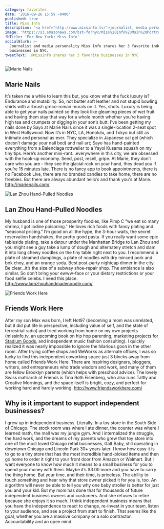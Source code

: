 ```yaml
---
category: favorites
date: '2016-09-26 15:59 -0400'
published: true
title: Miss Info
description: '<a href="http://www.missinfo.tv/">journalist, media personality</a>'
image: 'https://s3.amazonaws.com/bst-fornyc/Miss%20Info%20Main%20Portrait.jpg'
fbTitle: 'For New York: Miss Info'
socialBlurb: >-
  Journalist and media personality Miss Info shares her 3 favorite independent
  businesses in NYC.
tweetText: .@Missinfo shares her 3 favorite businesses in NYC
---
```

![Marie Nails](https://s3.amazonaws.com/bst-fornyc/Miss%20Info%20Marie%20Nails.jpg)
## Marie Nails
It’s taken me a while to learn this but, you know what the fuck luxury is? Endurance and mutability. So, not butter soft leather and not stupid bowling shirts with airbrush greco-roman murals on it. Yes, shots. Luxury is being able to get your nails painted so they look like gleaming pieces of wet fruit and having them stay that way for a whole month whether you’re having high tea and crumpets or digging in your son’s butt. I’ve been getting my nails done by Sayo at Marie Nails since  it was a single-location 2-seat spot in West Hollywood. Now it’s in NYC, LA, Honolulu, and Tokyo but still as intimate and personal as ever. They specialize in Japanese cal gel (which doesn’t damage your nail bed) and nail art; Sayo has hand-painted everything from a Balenciaga rottweiler to a Yayoi Kusama squash on my tiny tips. Here’s another mini-rant…everywhere in this city, we are obsessed with the hook-up economy. Seed, post, resell, gripe. At Marie, they don’t care who you are - they see the glacial rock on your hand, they dead you if you’re 15 minutes late. There is no fancy app to book appointments, there is no Facebook Live, there are no branded candles to take home, there are no freebies. But there are always abundant hello’s and thank you's at Marie. http://marienails.com/

![Lan Zhou Hand-Pulled Noodles](https://s3.amazonaws.com/bst-fornyc/Miss%20Info%20Lan%20Zhou.jpg)
## Lan Zhou Hand-Pulled Noodles 
My husband is one of those prosperity foodies, like Pimp C “we eat so many shrimp, I got iodine poisoning.” He loves rich foods with fancy plating and “seasonal pricing.” I’m good on all the hype, the 3-hour waits, the secret reservation handshakes, the pretty good pasta. If you really want some epic tableside plating, take a detour under the Manhattan Bridge to Lan Zhou and you might see a guy take a lump of dough and alternately stretch and slam it into long chewy noodles on the tiny table right next to you. I recommend a plate of steamed dumplings, a plate of noodles with dry minced pork and bok choy, and an orange soda. Best post-party nightcap dinner in the city. Be clear…it’s the size of a subway shoe-repair shop. The ambiance is also similar. So don’t bring your ewww-face or your dietary restrictions or your food selfie celebs. I need this place. http://www.lamzhouhandmadenoodle.com/

![Friends Work Here](https://s3.amazonaws.com/bst-fornyc/Miss%20Info%20Friends%20Work%20Here.jpg)
## Friends Work Here 
After my son Max was born, I left Hot97 (becoming a mom was unrelated, but it did put life in perspective, including value of self, and the state of terrestrial radio) and tried working from home on my own projects (missinfo.tv, an upcoming book on hip hop parenting, marketing projects for [Stadium Goods](http://www.stadiumgoods.com/), and independent music fashion consulting). I quickly realized it was nearly impossible to ignore the hilarious goon in the other room. After trying coffee shops and WeWorks as alternate offices, I was so lucky to find this independent coworking space just 3 blocks away from home called Friends Work Here. There are inspiring designers, bloggers,  writers, and entrepreneurs who trade wisdom and work, and many of them are fellow Brooklyn parents (which helps with preschool advice). The lovely Swiss matriarch of Friends is Tina Roth Eisenberg, who also runs Tattly and Creative Mornings, and the space itself is bright, cozy, and perfect for working hard and hardly working. http://www.friendsworkhere.com/

## Why is it important to support independent businesses?
I grew up in independent business. Literally. In a toy store in the South Side of Chicago. The stock room was where I ate dinner, the counter was where I learned math, the mall was my jungle gym. And I internalized the struggle, the hard work, and the dreams of my parents who grew that toy store into one of the most loved Chicago retail businesses, Galt Baby, still operating in downtown Chicago and Lincoln Park 30+ years later. I know how easy it is to go to a tiny store that has the most incredible hand-picked items and then go home to order it right to your front door from Amazon or Walmart. But I want everyone to know how much it means to a small business for you to spend your money with them. Maybe it’s $3.00 more and you have to carry the thing home. But your time, and their time, is priceless. The ability to touch something and hear why that store owner picked it for you is, too.
An algorithm will never be able to tell you why one baby stroller is better for just you and your kid. But my mom has done that for thousands of future independent business owners and customers. And she refuses to retire because she enjoys it so much.
I think independent business means that you have the independence to react to change, re-invest in your team, listen to your audience, and see a project from start to finish. That seems like the goal, whether you are a massive company or a solo contractor. Accountability and an open mind.
